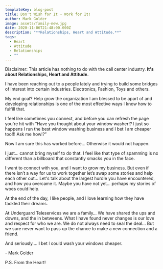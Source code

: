 ```yaml
---
templateKey: blog-post
title: Don't Wish for It - Work for It!
author: Mark Golder
image: assets/family-new.jpg
date: 2020-11-06T21:48:00.000Z
description: "**Relationships, Heart and Attitude.**"
tags:
  - Heart
  - Attitude
  - Relationships
  - ""
---
```

Disclaimer: This article has nothing to do with the call center industry. **It's about Relationships, Heart and Attitude.**

I have been reaching out to a people lately and trying to build some bridges of interest into certain industries. Electronics, Fashion, Toys and others.

My end goal? Help grow the organization I am blessed to be apart of and developing relationships is one of the most effective ways I know how to fulfill that.

I feel like sometimes you connect, and before you can refresh the page you're hit with “Have you thought about your window washer!? I just so happens I run the best window washing business and I bet I am cheaper too!!! Ask me how!?”

Now I am sure this has worked before… Otherwise it would not happen.

I just… cannot bring myself to do that. I feel like that type of spamming is no different than a billboard that constantly smacks you in the face.

I want to connect with you, and I want to grow my business. But even if there isn’t a way for us to work together let’s swap some stories and help each other out… Let's talk about the  largest hurdle you have encountered, and how you overcame it. Maybe you have not yet… perhaps my stories of woes could help.

At the end of the day, I like people, and I love learning how they have tackled their dreams.

At Underguard Teleservices we are a family… We have shared the ups and downs, and the in betweens. What I have found never changes is our love and respect for who we are. We do not always need to seal the deal… But we sure never want to pass up the chance to make a new connection and a friend.

And seriously…. I bet I could wash your windows cheaper.

\- Mark Golder

P.S. From the Heart!